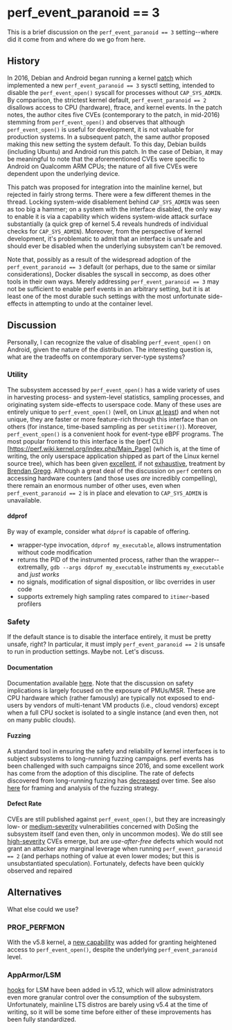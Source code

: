 # perf_event_paranoid == 3

This is a brief discussion on the `perf_event_paranoid == 3` setting--where did it come from and where do we go from here.

## History

In 2016, Debian and Android began running a kernel [patch](https://patchwork.kernel.org/project/kernel-hardening/patch/1469630746-32279-1-git-send-email-jeffv@google.com/) which implemented a new `perf_event_paranoid == 3` sysctl setting, intended to disable the `perf_event_open()` syscall for processes without `CAP_SYS_ADMIN`.  By comparison, the strictest kernel default, `perf_event_paranoid == 2` disallows access to CPU (hardware), ftrace, and kernel events.   In the patch notes, the author cites five CVEs (contemporary to the patch, in mid-2016) stemming from `perf_event_open()` and observes that although `perf_event_open()` is useful for development, it is not valuable for production systems.  In a subsequent patch, the same author proposed making this new setting the system default.  To this day, Debian builds (including Ubuntu) and Android run this patch.  In the case of Debian, it may be meaningful to note that the aforementioned CVEs were specific to Android on Qualcomm ARM CPUs; the nature of all five CVEs were dependent upon the underlying device.

This patch was proposed for integration into the mainline kernel, but rejected in fairly strong terms.  There were a few different themes in the thread.  Locking system-wide disablement behind `CAP_SYS_ADMIN` was seen as too big a hammer; on a system with the interface disabled, the only way to enable it is via a capability which widens system-wide attack surface substantially (a quick grep of kernel 5.4 reveals hundreds of individual checks for `CAP_SYS_ADMIN`).  Moreover, from the perspective of kernel development, it's problematic to admit that an interface is unsafe and should ever be disabled when the underlying subsystem can't be removed.

Note that, possibly as a result of the widespread adoption of the `perf_event_paranoid == 3` default (or perhaps, due to the same or similar considerations), Docker disables the syscall in seccomp, as does other tools in their own ways.  Merely addressing `perf_event_paranoid == 3` may not be sufficient to enable perf events in an arbitrary setting, but it is at least one of the most durable such settings with the most unfortunate side-effects in attempting to undo at the container level.

## Discussion

Personally, I can recognize the value of disabling `perf_event_open()` on Android, given the nature of the distribution.  The interesting question is, what are the tradeoffs on contemporary server-type systems?

### Utility

The subsystem accessed by `perf_event_open()` has a wide variety of uses in harvesting process- and system-level statistics, sampling processes, and originating system side-effects to userspace code.  Many of these uses are entirely unique to `perf_event_open()` (well, on Linux [at least](https://www.amazon.com/Solaris-Performance-Tools-Techniques-OpenSolaris/dp/0131568191)) and when not unique, they are faster or more feature-rich through this interface than on others (for instance, time-based sampling as per `setitimer()`).  Moreover, `perf_event_open()` is a convenient hook for event-type eBPF programs.  The most popular frontend to this interface is the (perf CLI)[https://perf.wiki.kernel.org/index.php/Main_Page] (which is, at the time of writing, the only userspace application shipped as part of the Linux kernel source tree), which has been given [excellent](http://www.brendangregg.com/perf.html), if not [exhaustive](http://www.brendangregg.com/systems-performance-2nd-edition-book.html), treatment by [Brendan Gregg]().  Although a great deal of the discussion on `perf` centers on accessing hardware counters (and those uses *are* incredibly compelling), there remain an enormous number of other uses, even when `perf_event_paranoid == 2` is in place and elevation to `CAP_SYS_ADMIN` is unavailable.

#### ddprof

By way of example, consider what `ddprof` is capable of offering.

* wrapper-type invocation, `ddprof my_executable`, allows instrumentation without code modification
* returns the PID of the instrumented process, rather than the wrapper--extremally, `gdb --args ddprof my_executable` instruments `my_executable` and *just works*
* no signals, modification of signal disposition, or libc overrides in user code
* supports extremely high sampling rates compared to `itimer`-based profilers

### Safety

If the default stance is to disable the interface entirely, it must be pretty unsafe, right?  In particular, it must imply `perf_event_paranoid == 2` is unsafe to run in production settings.  Maybe not.  Let's discuss.

#### Documentation

Documentation available [here](https://www.kernel.org/doc/html/latest/admin-guide/perf-security.html).  Note that the discussion on safety implications is largely focused on the exposure of PMUs/MSR.  These are CPU hardware which (rather famously) are typically not exposed to end-users by vendors of multi-tenant VM products (i.e., cloud vendors) except when a full CPU socket is isolated to a single instance (and even then, not on many public clouds).

#### Fuzzing

A standard tool in ensuring the safety and reliability of kernel interfaces is to subject subsystems to long-running fuzzing campaigns.  perf events has been challenged with such campaigns since 2016, and some excellent work has come from the adoption of this discipline.  The rate of defects discovered from long-running fuzzing has [decreased](http://web.eece.maine.edu/~vweaver/projects/perf_events/fuzzer/bugs_found.html) over time.  See also [here](http://web.eece.maine.edu/~vweaver/projects/perf_events/fuzzer/2019_perf_fuzzer_tr.pdf) for framing and analysis of the fuzzing strategy.

#### Defect Rate

CVEs are still published against `perf_event_open()`, but they are increasingly low- or [medium-severity](https://nvd.nist.gov/vuln/detail/CVE-2020-25704) vulnerabilities concerned with DoSing the subsystem itself (and even then, only in uncommon modes).  We do still see [high-severity](https://nvd.nist.gov/vuln/detail/CVE-2020-14351) CVEs emerge, but are *use-after-free* defects which would not grant an attacker any marginal leverage when running `perf_event_paranoid == 2` (and perhaps nothing of value at even lower modes; but this is unsubstantiated speculation).  Fortunately, defects have been quickly observed and repaired

## Alternatives

What else could we use?

### PROF_PERFMON

With the v5.8 kernel, a [new capability](https://lwn.net/Articles/812719/]=) was added for granting heightened access to `perf_event_open()`, despite the underlying `perf_event_paranoid` level.

### AppArmor/LSM

[hooks](https://github.com/torvalds/linux/commit/da97e18458fb42d7c00fac5fd1c56a3896ec666e) for LSM have been added in v5.12, which will allow administrators even more granular control over the consumption of the subsystem.  Unfortunately, mainline LTS distros are barely using v5.4 at the time of writing, so it will be some time before either of these improvements has been fully standardized.
